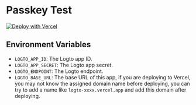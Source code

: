 # Passkey Test

[![Deploy with Vercel](https://vercel.com/button)](https://vercel.com/new/clone?repository-url=https%3A%2F%2Fgithub.com%2Fwangsijie%2Flogto-passkey-test&env=LOGTO_APP_ID,LOGTO_APP_SECRET,LOGTO_ENDPOINT,LOGTO_BASE_URL)

## Environment Variables

- `LOGTO_APP_ID`: The Logto app ID.
- `LOGTO_APP_SECRET`: The Logto app secret.
- `LOGTO_ENDPOINT`: The Logto endpoint.
- `LOGTO_BASE_URL`: The base URL of this app, if you are deploying to Vercel, you may not know the assigned domain name before deploying, you can try to add a name like `logto-xxxx.vercel.app` and add this domain after deploying.

